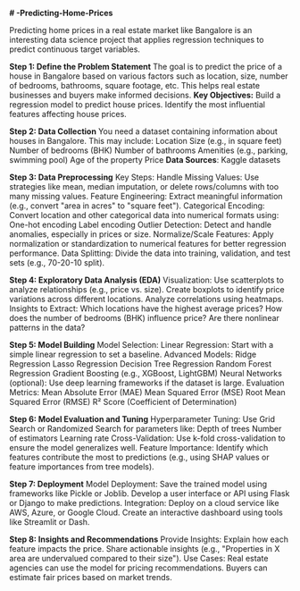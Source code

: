 **# -Predicting-Home-Prices**

Predicting home prices in a real estate market like Bangalore is an interesting data science project that applies regression techniques to predict continuous target variables. 

**Step 1: Define the Problem Statement**
The goal is to predict the price of a house in Bangalore based on various factors such as location, size, number of bedrooms, bathrooms, square footage, etc. This helps real estate businesses and buyers make informed decisions.
**Key Objectives:**
Build a regression model to predict house prices.
Identify the most influential features affecting house prices.

**Step 2: Data Collection**
You need a dataset containing information about houses in Bangalore. This may include:
Location
Size (e.g., in square feet)
Number of bedrooms (BHK)
Number of bathrooms
Amenities (e.g., parking, swimming pool)
Age of the property
Price
**Data Sources**:
Kaggle datasets



**Step 3: Data Preprocessing**
Key Steps:
Handle Missing Values: Use strategies like mean, median imputation, or delete rows/columns with too many missing values.
Feature Engineering: Extract meaningful information (e.g., convert "area in acres" to "square feet").
Categorical Encoding: Convert location and other categorical data into numerical formats using:
One-hot encoding
Label encoding
Outlier Detection: Detect and handle anomalies, especially in prices or size.
Normalize/Scale Features: Apply normalization or standardization to numerical features for better regression performance.
Data Splitting: Divide the data into training, validation, and test sets (e.g., 70-20-10 split).

**Step 4: Exploratory Data Analysis (EDA)**
Visualization:
Use scatterplots to analyze relationships (e.g., price vs. size).
Create boxplots to identify price variations across different locations.
Analyze correlations using heatmaps.
Insights to Extract:
Which locations have the highest average prices?
How does the number of bedrooms (BHK) influence price?
Are there nonlinear patterns in the data?

**Step 5: Model Building**
Model Selection:
Linear Regression:
Start with a simple linear regression to set a baseline.
Advanced Models:
Ridge Regression
Lasso Regression
Decision Tree Regression
Random Forest Regression
Gradient Boosting (e.g., XGBoost, LightGBM)
Neural Networks (optional):
Use deep learning frameworks if the dataset is large.
Evaluation Metrics:
Mean Absolute Error (MAE)
Mean Squared Error (MSE)
Root Mean Squared Error (RMSE)
R² Score (Coefficient of Determination)

**Step 6: Model Evaluation and Tuning**
Hyperparameter Tuning:
Use Grid Search or Randomized Search for parameters like:
Depth of trees
Number of estimators
Learning rate
Cross-Validation:
Use k-fold cross-validation to ensure the model generalizes well.
Feature Importance:
Identify which features contribute the most to predictions (e.g., using SHAP values or feature importances from tree models).

**Step 7: Deployment**
Model Deployment:
Save the trained model using frameworks like Pickle or Joblib.
Develop a user interface or API using Flask or Django to make predictions.
Integration:
Deploy on a cloud service like AWS, Azure, or Google Cloud.
Create an interactive dashboard using tools like Streamlit or Dash.

**Step 8: Insights and Recommendations**
Provide Insights:
Explain how each feature impacts the price.
Share actionable insights (e.g., "Properties in X area are undervalued compared to their size").
Use Cases:
Real estate agencies can use the model for pricing recommendations.
Buyers can estimate fair prices based on market trends.
